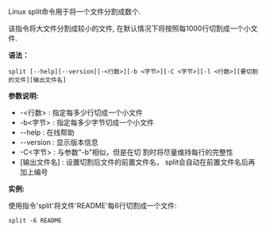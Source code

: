 Linux split命令用于将一个文件分割成数个.

该指令将大文件分割成较小的文件, 在默认情况下将按照每1000行切割成一个小文件.

**语法：**

```
split [--help][--version][-<行数>][-b <字节>][-C <字节>][-l <行数>][要切割的文件][输出文件名]
```

**参数说明:**

- -<行数> : 指定每多少行切成一个小文件
- -b<字节> : 指定每多少字节切成一个小文件
- --help : 在线帮助
- --version : 显示版本信息
- -C<字节> : 与参数"-b"相似，但是在切 割时将尽量维持每行的完整性
- [输出文件名] : 设置切割后文件的前置文件名， split会自动在前置文件名后再加上编号

**实例:**

使用指令'split'将文件'README'每6行切割成一个文件:

```
split -6 README
```

